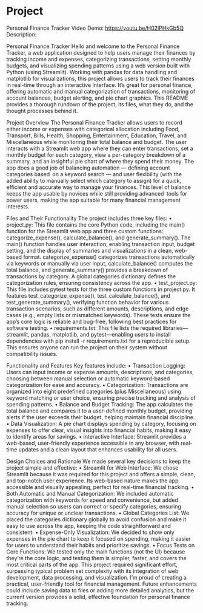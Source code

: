 # Project
Personal Finance Tracker 
Video Demo: https://youtu.be/H02IPHkGb5Q
Description: 

Personal Finance Tracker
Hello and welcome to the Personal Finance Tracker, a web application designed to help users manage their finances by tracking income and expenses, categorizing transactions, setting monthly budgets, and visualizing spending patterns using a web version built with Python (using Streamlit). Working with pandas for data handling and matplotlib for visualizations, this project allows users to track their finances in real-time through an interactive interface. It’s great for personal finance, offering automatic and manual categorization of transactions, monitoring of account balances, budget alerting, and pie chart graphics. This README provides a thorough rundown of the project, its files, what they do, and the thought processes behind it.

Project Overview
The Personal Finance Tracker allows users to record either income or expenses with categorical allocation including Food, Transport, Bills, Health, Shopping, Entertainment, Education, Travel, and Miscellaneous while monitoring their total balance and budget. The user interacts with a Streamlit web app where they can enter transactions, set a monthly budget for each category, view a per-category breakdown of a summary, and an insightful pie chart of where they spend their money. The app does a good job of balancing automation — defining account categories based on a keyword search — and user flexibility (with the added ability to manually select which category to assign) for a quick, efficient and accurate way to manage your finances. This level of balance keeps the app usable by novices while still providing advanced tools for power users, making the app suitable for many financial management interests.

Files and Their Functionality
The project includes three key files:
•	project.py: This file contains the core Python code, including the main() function for the Streamlit web app and three custom functions: categorize_expense(), calculate_balance(), and generate_summary(). The main() function handles user interaction, enabling transaction input, budget setting, and the display of summaries and visualizations in a clean, web-based format. categorize_expense() categorizes transactions automatically via keywords or manually via user input, calculate_balance() computes the total balance, and generate_summary() provides a breakdown of transactions by category. A global categories dictionary defines the categorization rules, ensuring consistency across the app.
•	test_project.py: This file includes pytest tests for the three custom functions in project.py. It features test_categorize_expense(), test_calculate_balance(), and test_generate_summary(), verifying function behavior for various transaction scenarios, such as different amounts, descriptions, and edge cases (e.g., empty lists or mismatched keywords). These tests ensure the app’s core logic is reliable and bug-free, following best practices for software testing.
•	requirements.txt: This file lists the required libraries—streamlit, pandas, matplotlib, and pytest—enabling users to install dependencies with pip install -r requirements.txt for a reproducible setup. This ensures anyone can run the project on their system without compatibility issues.

Functionality and Features
Key features include:
•	Transaction Logging: Users can input income or expense amounts, descriptions, and categories, choosing between manual selection or automatic keyword-based categorization for ease and accuracy.
•	Categorization: Transactions are organized into eight predefined categories (plus Miscellaneous) using keyword matching or user choice, ensuring precise tracking and analysis of spending patterns.
•	Balance and Budget Tracking: The app calculates the total balance and compares it to a user-defined monthly budget, providing alerts if the user exceeds their budget, helping maintain financial discipline.
•	Data Visualization: A pie chart displays spending by category, focusing on expenses to offer clear, visual insights into financial habits, making it easy to identify areas for savings.
•	Interactive Interface: Streamlit provides a web-based, user-friendly experience accessible in any browser, with real-time updates and a clean layout that enhances usability for all users.

Design Choices and Rationale
We made several key decisions to keep the project simple and effective:
•	Streamlit for Web Interface: We chose Streamlit because it was required for this project and offers a simple, clean, and top-notch user experience. Its web-based nature makes the app accessible and visually appealing, perfect for real-time financial tracking.
•	Both Automatic and Manual Categorization: We included automatic categorization with keywords for speed and convenience, but added manual selection so users can correct or specify categories, ensuring accuracy for unique or unclear transactions.
•	Global Categories List: We placed the categories dictionary globally to avoid confusion and make it easy to use across the app, keeping the code straightforward and consistent.
•	Expense-Only Visualization: We decided to show only expenses in the pie chart to keep it focused on spending, making it easier for users to understand their habits and prioritize savings.
•	Focus Tests on Core Functions: We tested only the main functions (not the UI) because they’re the core logic, and testing them is simpler, faster, and covers the most critical parts of the app.
This project required significant effort, surpassing typical problem set complexity with its integration of web development, data processing, and visualization. I’m proud of creating a practical, user-friendly tool for financial management. Future enhancements could include saving data to files or adding more detailed analytics, but the current version provides a solid, effective foundation for personal finance tracking.
